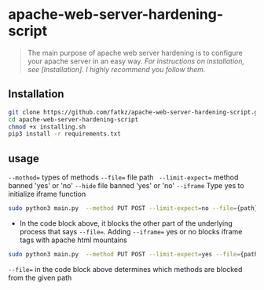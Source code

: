 # apache-web-server-hardening-script




> The main purpose of apache web server hardening is to configure your apache server in an easy way. 
> _For instructions on installation, see  [Installation]. I highly recommend you follow them._
## Installation

```sh
git clone https://github.com/fatkz/apache-web-server-hardening-script.git
cd apache-web-server-hardening-script
chmod +x installing.sh
pip3 install -r requirements.txt
```
## usage
````--mothod=````  types of methods
````--file=```` file path
```` --limit-expect=```` method banned 'yes' or 'no'
````--hide```` file banned 'yes' or 'no'
````--iframe```` Type yes to initialize iframe function

```sh
sudo python3 main.py  --method PUT POST --limit-expect=no --file={path} --hide=yes --iframe=yes 
```
* In the code block above, it blocks the other part of the underlying process that says ````--file=````.  Adding ````--iframe=```` yes or no blocks iframe tags with apache html mountains


```sh
sudo python3 main.py  --method PUT POST --limit-expect=yes --file={path} --hide=no iframe=yes
```
````--file=```` in the code block above determines which methods are blocked from the given path


